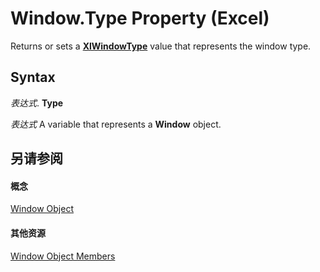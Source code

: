 
# Window.Type Property (Excel)

Returns or sets a  **[XlWindowType](eca25770-feb6-3723-9bbd-4d2186b8eafa.md)** value that represents the window type.


## Syntax

 _表达式_. **Type**

 _表达式_ A variable that represents a **Window** object.


## 另请参阅


#### 概念


[Window Object](8591b1ad-76f8-14e2-9120-406b65093f5a.md)
#### 其他资源


[Window Object Members](http://msdn.microsoft.com/library/f11db427-24a4-041c-2fd5-03ce73ae6c16%28Office.15%29.aspx)